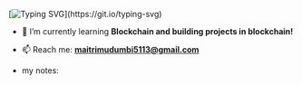 [![Typing SVG](https://readme-typing-svg.herokuapp.com?color=13D3CB&size=22&vCenter=true&multiline=true&width=397&height=49&lines=Hey+there+%F0%9F%91%8B!+I'm+Maitri!)](https://git.io/typing-svg)

- 🌱 I’m currently learning **Blockchain and building projects in blockchain!**

- 📫 Reach me: **maitrimudumbi5113@gmail.com**
- my notes: 
